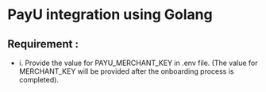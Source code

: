 # PayU integration using Golang 

## Requirement : 
 
* i.  Provide the value for PAYU_MERCHANT_KEY in .env file. (The value for MERCHANT_KEY will be provided after the onboarding process is completed).
      
     
  



  
    
